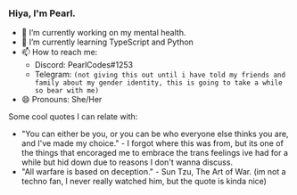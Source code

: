 ### Hiya, I'm Pearl.

- 🔭 I’m currently working on my mental health.
- 🌱 I’m currently learning TypeScript and Python
- 📫 How to reach me: 
  - Discord: PearlCodes#1253
  - Telegram: `(not giving this out until i have told my friends and family about my gender identity, this is going to take a while so bear with me)`
- 😄 Pronouns: She/Her

Some cool quotes I can relate with:
- "You can either be you, or you can be who everyone else thinks you are, and I've made my choice." - I forgot where this was from, but its one of the things that encoraged me to embrace the trans feelings ive had for a while but hid down due to reasons I don't wanna discuss.
- "All warfare is based on deception." - Sun Tzu, The Art of War. (im not a techno fan, I never really watched him, but the quote is kinda nice)
